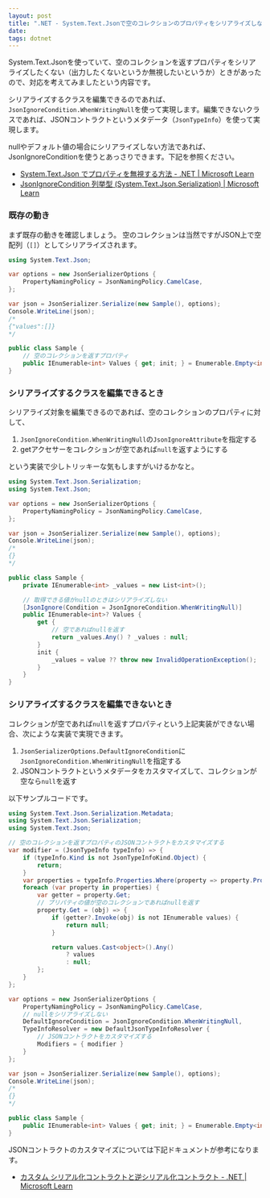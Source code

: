 ```yaml
---
layout: post
title: ".NET - System.Text.Jsonで空のコレクションのプロパティをシリアライズしない"
date: 
tags: dotnet
---
```


System.Text.Jsonを使っていて、空のコレクションを返すプロパティをシリアライズしたくない（出力したくないというか無視したいというか）ときがあったので、対応を考えてみましたという内容です。

シリアライズするクラスを編集できるのであれば、`JsonIgnoreCondition.WhenWritingNull`を使って実現します。編集できないクラスであれば、JSONコントラクトというメタデータ（`JsonTypeInfo`）を使って実現します。

nullやデフォルト値の場合にシリアライズしない方法であれば、JsonIgnoreConditionを使うとあっさりできます。下記を参照ください。
- [System.Text.Json でプロパティを無視する方法 - .NET &#124; Microsoft Learn](https://learn.microsoft.com/ja-jp/dotnet/standard/serialization/system-text-json/ignore-properties)
- [JsonIgnoreCondition 列挙型 (System.Text.Json.Serialization) &#124; Microsoft Learn](https://learn.microsoft.com/ja-jp/dotnet/api/system.text.json.serialization.jsonignorecondition)

### 既存の動き

まず既存の動きを確認しましょう。
空のコレクションは当然ですがJSON上で空配列（`[]`）としてシリアライズされます。

```csharp
using System.Text.Json;

var options = new JsonSerializerOptions {
    PropertyNamingPolicy = JsonNamingPolicy.CamelCase,
};

var json = JsonSerializer.Serialize(new Sample(), options);
Console.WriteLine(json);
/*
{"values":[]}
*/

public class Sample {
    // 空のコレクションを返すプロパティ
    public IEnumerable<int> Values { get; init; } = Enumerable.Empty<int>();
}
```

### シリアライズするクラスを編集できるとき

シリアライズ対象を編集できるのであれば、空のコレクションのプロパティに対して、
1. `JsonIgnoreCondition.WhenWritingNull`の`JsonIgnoreAttribute`を指定する
2. getアクセサーをコレクションが空であれば`null`を返すようにする

という実装で少しトリッキーな気もしますがいけるかなと。

```csharp
using System.Text.Json.Serialization;
using System.Text.Json;

var options = new JsonSerializerOptions {
    PropertyNamingPolicy = JsonNamingPolicy.CamelCase,
};

var json = JsonSerializer.Serialize(new Sample(), options);
Console.WriteLine(json);
/*
{}
*/

public class Sample {
    private IEnumerable<int> _values = new List<int>();

    // 取得できる値がnullのときはシリアライズしない
    [JsonIgnore(Condition = JsonIgnoreCondition.WhenWritingNull)]
    public IEnumerable<int>? Values {
        get {
            // 空であればnullを返す
            return _values.Any() ? _values : null;
        }
        init {
            _values = value ?? throw new InvalidOperationException();
        }
    }
}
```

### シリアライズするクラスを編集できないとき

コレクションが空であれば`null`を返すプロパティという上記実装ができない場合、次にような実装で実現できます。

1. `JsonSerializerOptions.DefaultIgnoreCondition`に`JsonIgnoreCondition.WhenWritingNull`を指定する
2. JSONコントラクトというメタデータをカスタマイズして、コレクションが空なら`null`を返す

以下サンプルコードです。

```csharp
using System.Text.Json.Serialization.Metadata;
using System.Text.Json.Serialization;
using System.Text.Json;

// 空のコレクションを返すプロパティのJSONコントラクトをカスタマイズする
var modifier = (JsonTypeInfo typeInfo) => {
    if (typeInfo.Kind is not JsonTypeInfoKind.Object) {
        return;
    }
    var properties = typeInfo.Properties.Where(property => property.PropertyType.IsAssignableTo(typeof(IEnumerable)));
    foreach (var property in properties) {
        var getter = property.Get;
        // プリパティの値が空のコレクションであればnullを返す
        property.Get = (obj) => {
            if (getter?.Invoke(obj) is not IEnumerable values) {
                return null;
            }

            return values.Cast<object>().Any()
                ? values
                : null;
        };
    }
};

var options = new JsonSerializerOptions {
    PropertyNamingPolicy = JsonNamingPolicy.CamelCase,
    // nullをシリアライズしない
    DefaultIgnoreCondition = JsonIgnoreCondition.WhenWritingNull,
    TypeInfoResolver = new DefaultJsonTypeInfoResolver {
        // JSONコントラクトをカスタマイズする
        Modifiers = { modifier }
    }
};

var json = JsonSerializer.Serialize(new Sample(), options);
Console.WriteLine(json);
/*
{}
*/

public class Sample {
    public IEnumerable<int> Values { get; init; } = Enumerable.Empty<int>();
}
```

JSONコントラクトのカスタマイズについては下記ドキュメントが参考になります。
- [カスタム シリアル化コントラクトと逆シリアル化コントラクト - .NET &#124; Microsoft Learn](https://learn.microsoft.com/ja-jp/dotnet/standard/serialization/system-text-json/custom-contracts)

